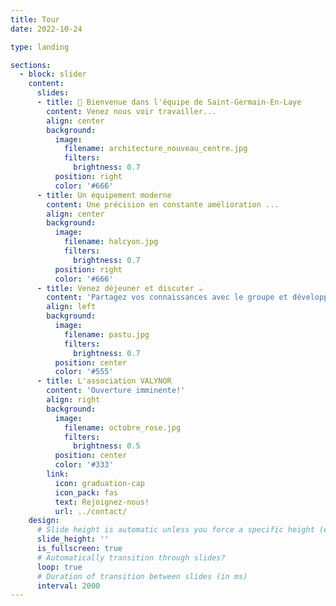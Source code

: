 ```yaml
---
title: Tour
date: 2022-10-24

type: landing

sections:
  - block: slider
    content:
      slides:
      - title: 👋 Bienvenue dans l'équipe de Saint-Germain-En-Laye
        content: Venez nous voir travailler...
        align: center
        background:
          image:
            filename: architecture_nouveau_centre.jpg
            filters:
              brightness: 0.7
          position: right
          color: '#666'
      - title: Un équipement moderne
        content: Une précision en constante amélioration ...
        align: center
        background:
          image:
            filename: halcyon.jpg
            filters:
              brightness: 0.7
          position: right
          color: '#666'
      - title: Venez déjeuner et discuter ☕️
        content: 'Partagez vos connaissances avec le groupe et développez vos compétences ensemble!'
        align: left
        background:
          image:
            filename: pastu.jpg
            filters:
              brightness: 0.7
          position: center
          color: '#555'
      - title: L'association VALYNOR
        content: 'Ouverture imminente!'
        align: right
        background:
          image:
            filename: octobre_rose.jpg
            filters:
              brightness: 0.5
          position: center
          color: '#333'
        link:
          icon: graduation-cap
          icon_pack: fas
          text: Rejoignez-nous!
          url: ../contact/
    design:
      # Slide height is automatic unless you force a specific height (e.g. '400px')
      slide_height: ''
      is_fullscreen: true
      # Automatically transition through slides?
      loop: true
      # Duration of transition between slides (in ms)
      interval: 2000
---
```

